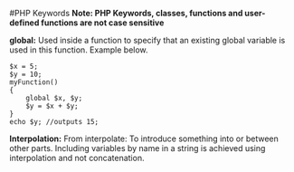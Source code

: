 #PHP Keywords
**Note: PHP Keywords, classes, functions and user-defined functions are not case sensitive**

**global:** Used inside a function to specify that an existing global variable is used in this function. Example below.
```
$x = 5;
$y = 10;
myFunction()
{
    global $x, $y;
    $y = $x + $y;
}
echo $y; //outputs 15;
```

**Interpolation:** From interpolate: To introduce something into or between other parts. Including variables by name in a string is achieved using interpolation and not concatenation.
